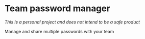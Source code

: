 # Team password manager
*This is a personal project and does not intend to be a safe product*

Manage and share multiple passwords with your team

